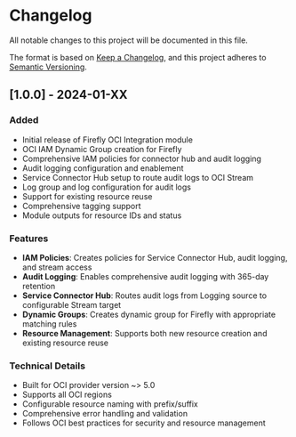# Changelog

All notable changes to this project will be documented in this file.

The format is based on [Keep a Changelog](https://keepachangelog.com/en/1.0.0/),
and this project adheres to [Semantic Versioning](https://semver.org/spec/v2.0.0.html).

## [1.0.0] - 2024-01-XX

### Added
- Initial release of Firefly OCI Integration module
- OCI IAM Dynamic Group creation for Firefly
- Comprehensive IAM policies for connector hub and audit logging
- Audit logging configuration and enablement
- Service Connector Hub setup to route audit logs to OCI Stream
- Log group and log configuration for audit logs
- Support for existing resource reuse
- Comprehensive tagging support
- Module outputs for resource IDs and status

### Features
- **IAM Policies**: Creates policies for Service Connector Hub, audit logging, and stream access
- **Audit Logging**: Enables comprehensive audit logging with 365-day retention
- **Service Connector Hub**: Routes audit logs from Logging source to configurable Stream target
- **Dynamic Groups**: Creates dynamic group for Firefly with appropriate matching rules
- **Resource Management**: Supports both new resource creation and existing resource reuse

### Technical Details
- Built for OCI provider version ~> 5.0
- Supports all OCI regions
- Configurable resource naming with prefix/suffix
- Comprehensive error handling and validation
- Follows OCI best practices for security and resource management
